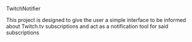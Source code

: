 TwitchNotifier

This project is designed to give the user a simple interface to be informed about Twitch.tv subscriptions and act as a notification tool for said subscriptions